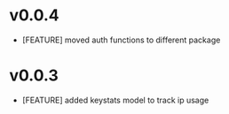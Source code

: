 # v0.0.4
* [FEATURE] moved auth functions to different package
# v0.0.3
* [FEATURE] added keystats model to track ip usage